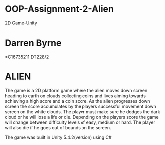 # OOP-Assignment-2-Alien
2D Game-Unity

# Darren Byrne
*C16735211 
DT228/2

# ALIEN 

The game is a 2D platform game where the alien moves down screen heading to earth on clouds collecting coins and lives aiming towards achieving a high score and a coin score. As the alien progresses down screen the score accumulates by the players successful movement down screen on the white clouds. The player must make sure he dodges the dark cloud or he will lose a life or die. Depending on the players score the game will change between difficulty levels of easy, medium or hard. The player will also die if he goes out of bounds on the screen.

The game was built in Unity 5.4.2(version) using C# 

